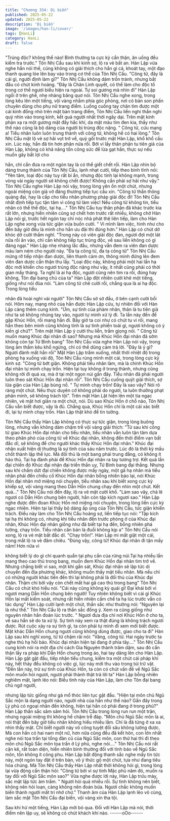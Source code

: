 ```yaml
---
title: "Chương 334: Dị biến"
published: 2025-05-22
updated: 2025-05-22
description: 'Dị biến'
image: '/images/han-li/cover/'
tags: [HanLi]
category: HanLi
draft: false
---
```


"Trúng độc? không thể nào! Bình thường ta cực kỳ cẩn thận, ăn
uống đều kiểm tra trước." Tôn Nhị Cẩu sau khi kinh sợ, lộ ra vẻ
bất an.
Hàn Lập vừa nghe hắn nói thế, cũng không có giải thích cho hắn
gì cả, khoát tay, một đạo thanh quang lóe lên bay vào trong cơ thể
của Tôn Nhị Cẩu.
"Công tử, đây là cái gì, người định làm gì?" Tôn Nhị Cẩu không
dám trốn tránh, nhưng bắt đầu có chút kinh hoảng.
"Đây là Chân Linh quyết, có thể làm cho độc tố trong cơ thể ngươi
biểu hiện ra ngoài. Tự soi gương mà nhìn đi" Hàn Lập ngồi ở trên
ghế, nhẹ nhàng bâng quơ nói.
Tôn Nhị Cẩu nghe xong, trong lòng kêu lên một tiếng, vội vàng
nhằm phía góc phòng, nơi có bàn son phấn chuyên dùng cho phụ
nữ trang điểm.
Luống cuống tay chân tìm được một cái kính đồng nhỏ trên mặt
bàn trang điểm, Tôn Nhị Cẩu liền nghi thần nghi quỷ nhìn vào
trong kính, kết quả người nhất thời ngây dại. Trên mặt kính phản
xạ ra một gương mặt đầy hắc khí, da mặt màu tím đen kia, thấy
như thế nào cũng là bộ dáng của người bị trúng độc nặng.
" Công tử, cứu mạng a! Tiểu nhân luôn luôn trung thành với công
tử, không hề có hai lòng." Tôn Nhị Cẩu mặt lộ vẻ sợ hãi vọt trở về,
quỳ gối trước mặt Hàn Lập, khổ khổ cầu xin.
Lúc này, hắn đã tin hơn phân nửa rồi.
Bởi vì lấy thân phận tu tiên giả của Hàn Lập, không có khả năng
tốn công sức để lừa gạt hắn, thực sự nếu muốn gây bất lợi cho

hắn, chỉ cần đưa ra một ngón tay là có thể giết chết rồi.
Hàn Lập nhìn bộ dáng trung thành của Tôn Nhị Cẩu, lạnh nhạt
cười, tiếp theo bình tĩnh nói:
"Yên tâm, loại độc này tuy rất bí ẩn, nhưng độc tính lại không
mạnh, trong vòng vài ngày người sẽ không chết được! Không cần
phải sợ hãi như vậy."
Tôn Nhị Cẩu nghe Hàn Lập nói vậy, trong lòng yên ổn một chút,
nhưng ngoài miệng còn giả vờ đáng thương tiếp tục cầu xin.
"Công tử thần thông quảng đại, hay là cấp cho tiểu nhân phương
pháp giải độc đi! Tôn Nhị Cẩu nhất định tiếp tục tận tâm vì công tử
làm việc! Nếu công tử không tin, tiểu nhân có thể thề độc, tại
hạ…." Tôn Nhị Cẩu tuy thân phận đã khác trước kia rất lớn,
nhưng hiển nhiên cũng sợ chết hơn trước rất nhiều, không chờ
Hàn Lập nói gì, trước hết ngón tay chỉ nóc nhà phát thệ liên tiếp,
làm cho Hàn Lập nghe xong vừa tức giận vừa buồn cười.
" Vì mình làm việc, hình như cho đến bây giờ đều là mình cho hắn
ưu đãi thì đúng hơn." Hàn Lập có chút dở khóc dở cười thầm
nghĩ.
"Trong này có viên giải độc đan, ngươi đợi một lát nữa rồi ăn vào,
chỉ cần không tiếp tục trúng độc, về sau liền không có gì đáng
ngại." Hàn Lập nhẹ nhàng lắc đầu, nhưng vẫn đem ra viên đan
dược màu lam ném cho người này.
"Đa tạ công tử, đa tạ công tử" Tôn Nhị Cẩu mừng rỡ tiếp nhận
đan dược, liên thanh cảm ơn, thông minh đứng lên đem viên đan
dược cẩn thận thu lấy.
"Loại độc này, không phải một hai lần hạ độc mới khiến cho ngươi
trúng độc nặng như vậy, ít nhất cũng phải có thời gian mấy tháng.
Ta nghĩ là ai hạ độc, ngươi cũng nên tìm ra rồi, đúng hay không,
Tôn đại bang chủ của ta" Hàn Lập đột nhiên cười khẽ một tiếng,
giống như nói đùa nói.
"Làm công tử chê cười rồi, chẳng qua là ai hạ độc. Trong lòng tiểu

nhân đã hoài nghi vài người" Tôn Nhị Cẩu sờ sờ đầu, ở bên cạnh
cười bồi nói.
Hôm nay, mạng nhỏ của hắn được Hàn Lập cứu, tự nhiên đối với
Hàn Lập càng thêm cung kính.
"Ừm, sự tình của phàm nhân, thân là tu tiên giả như ta sẽ không
nhúng tay vào, ngươi tự mình xử lý đi. Ta lần này đến để gặp
Khúc Hồn, rồi mang hắn đi. Bây giờ ta coi như có chút tu vi rồi,
mang hắn theo bên mình cũng không tính là sự tình phiền toái gì,
ngươi không có ý kiến gì chứ?". Trên mặt Hàn Lập ý cười thu liễn,
trầm giọng nói.
" Công tử muốn mang Khúc đại nhân đi sao? Nhưng mà Khúc
Hồn đại nhân đã sớm không còn tại Tứ Bình bang" Tôn Nhị Cẩu
vừa nghe Hàn Lập nói vậy, trong lòng âm thầm kêu khổ ngừng,
chỉ có thể dũng cảm trả lời.
"Đây là ý gì? Ngươi đánh mất hắn rồi" Mặt Hàn Lập trầm xuống,
nhất thời nhiệt độ trong phòng hạ xuống vài độ, Tôn Nhị Cẩu rùng
mình một cái, trong lòng cực kỳ kinh sợ.
"Công tử bớt giận. Không phải tiểu nhân làm, mà là chính Khúc
Hồn đại nhân tự mình chạy trốn. Hiện tại tuy không ở trong thành,
nhưng cũng không rời đi quá xa, mà ở tại một ngọn núi gần đây.
Tiểu nhân đã phái người luôn theo sát Khúc Hồn đại nhân rồi".
Tôn Nhị Cẩu cuống quýt giải thích, sợ lửa giận của Hàn Lập bùng
nổ.
" Tự mình chạy trốn! Đây là sao vây? Nói rõ ràng một chút. Nếu
thực duyên cớ không phải do ngươi, ta luôn thưởng phạt phân
minh, sẽ không trách tội". Trên mặt Hàn Lật hiện lên một tia ngạc
nhiên, vẻ mặt hơi giãn ra một chút, nói.
Dù sao Khúc Hồn ở chỗ nào, Tôn Nhị Cẩu vẫn biết được, vậy là
đủ.
Chẳng qua, Khúc Hồn chỉ là một cái xác biết đi, lại tự mình chạy
trốn. Hàn Lập thật khó để tin tưởng.

Tôn Nhị Cẩu thấy Hàn Lập không có thực sự tức giận, trong lòng
buông lỏng, nhưng vẫn không dám chậm trễ vội vàng giải thích:
"Từ sau khi công tử giao Khúc Hồn đại nhân cho tiểu nhân, tiểu
nhân vẫn luôn tận tâm dựa theo phân phó của công tử về Khúc
đại nhân, không đến thời điểm vạn bất đắc dĩ, sẽ không để cho
người khác thấy Khúc Hồn đại nhân."
Khúc đại nhân xuất hiện dị thuờng là sự tình của sáu năm trước.
Lúc đó là thời kỳ mấu chốt thành lập thế lực. Mà đối thủ là một
bang phái trung đẳng, có không ít hảo thủ. Tại hạ đành phải để
Khúc Hồn đại nhân ra tay tương trợ. Kết quả lần đại chiến đó
Khúc đại nhân đại triển thần uy, Tứ Bình bang đại thắng. Nhưng
sau khi chấm dứt đại chiến không được mấy ngày, một gã hạ
nhân mà tiểu nhân phái đến chiếu cố Khúc Hồn đại nhân bỗng
nhiên báo lại, nói Khúc Hồn đại nhân mở miệng nói chuyện, tiểu
nhân sau khi biết xong cực kỳ khiếp sợ, vội vàng mang theo Dẫn
Hồn chung chạy đến nhìn một chút. Kết quả…"
Tôn Nhị Cẩu nói đến đây, lộ ra vẻ mặt cười khổ.
"Làm sao vây, chả lẽ ngươi có Dẫn Hồn chung bên người, hắn
còn tập kích ngươi sao."
Hàn Lập nghe được đến đoan Khúc Hồn mở miệng nói chuyện,
trong lòng liền cực kỳ ngạc nhiên. Hiện tại lại thấy bộ dáng ấp úng
của Tôn Nhị Cẩu, tức giận khiển trách.
Điều này làm cho Tôn Nhị Cẩu hoảng sợ, liền tiếp tục nói:
"Tập kích tại hạ thì không có, nhưng khi tiểu nhân đến trước
phòng ở của Khúc đại nhân, Khúc Hồn đại nhân giống như đã
biết tại hạ đến, bỗng nhiên phá tường, chạy trốn. Tiểu nhân căn
bản là đuổi không kịp a" Tôn Nhị Cẩu nói xong, lộ ra vẻ mặt bất
đắc dĩ.
"Chạy trốn!". Hàn Lập mi mắt giật một cái, trong mắt lộ ra vẻ đăm
chiêu.
"Đúng vậy, công tử! Khúc đại nhân đi tận mấy năm! Hơn nữa vì

không biết lý do gì chỉ quanh quẩn tại phụ cần của rừng núi.Tại hạ
nhiều lần mang theo cao thủ trong bang, muốn đem Khúc Hồn đại
nhân tìm trở về. Nhưng chẳng biết vì sao, một khi gần sát, Khúc
đại nhân sẽ lập tức di chuyển đến địa phương khác, không muốn
thấy mặt tiểu nhân. Mà nếu chỉ có những người khác tiến đến thì
lại không phải là đối thủ của Khúc đại nhân. Thậm chí bởi vậy còn
chết mất hai gã cao thủ trong bang" Tôn Nhị Cẩu có chút khó hiểu
nói.
"Cái này cũng không kỳ quái gì! Đại khái bởi vì ngươi mang Dẫn
Hồn chung bên người! Tuy nhiên không biết vì cái gì Khúc Hồn lại
mất kiểm soát, nhưng rất hiển nhiên cấm chế ta hạ lúc trước vẫn
có tác dụng" Hàn Lập cười lạnh một chút, thần sắc như thường
nói:
"Nguyên lại là như thế." Tôn Nhị Cẩu lộ ra thần sắc đồng ý.
Xem ra cũng giống như nguyên nhân hắn đoán lúc trước.
" Ngươi đưa địa chỉ nơi Khúc Hồn ở cho ta, về sau hắn sẽ do ta
xử lý. Sự tình này xem ra thật đúng là không trách ngươi được.
Rút cuộc xảy ra sự tình gì, ta còn phải tự mình đi xem mới biết
được. Mặt khác Dẫn Hồn chung ngươi cũng không dùng được,
giao cho ta đi" Hàn Lập sau khi nghĩ xong, từ từ chậm rãi nói:
"Vâng, công tử. Hai ngày trước ta nghe thủ hạ hồi báo. Khúc đại
nhân hiện tại đang ở phía tây…." Tôn Nhị Cẩu cung kính nói ra
một địa chỉ cách Gia Nguyên thành trăm dặm, sau đó cẩn thận lấy
ra pháp khí Dẫn Hồn chung trong áo, hai tay dâng lên cho Hàn
Lập.
Hàn Lập gật gật đầu, tiếp nhận tiểu chung, kiểm tra một chút cái
pháp khí này, hết thảy đều không có việc gì, lúc này mới thu vào
trong túi trữ vật.
"Đến lần này, trừ sự tình của Khúc Hồn, ta còn có chút vấn đề về
Ngũ Sắc môn muốn hỏi ngươi, ngươi phải thành thật trả lời ta"
Hàn Lập bỗng nhiên nghiêm mặt, lạnh lẽo nói:
Biểu tình này của Hàn Lập, làm cho Tôn đại bang chủ ngớ người,

nhưng lập tức giống như gà mổ thóc liên tục gật đầu.
"Hiện tại môn chủ Ngũ Sắc mộn là dạng người nào, người nhà
của hắn như thế nào? Gần đây trong Lý phủ có ngoại nhân đến
không, hiện tại hắn có phải đang ở trong phủ?" Hàn Lập thần sắc
sâm sâm hỏi.
Tôn Nhị Cẩu trong lòng run run một trận, nhưng ngoài miệng thì
không hề chậm trễ đáp.
"Môn chủ Ngũ Sắc môn là ai, nói thật đến bây giờ tiểu nhân
không hiểu nhiều lắm. Chỉ là đã từng ở xa xa nhìn thấy mặt. Chỉ
biết người này võ công tuyệt đối sâu không lường được. Mà con
hắn có hai nam một nữ, hơn nữa cũng đều đã kết hôn, con lớn
nhất nghe nói tọa trấn tại tổng đàn cũ của Ngũ Sắc môn, con thứ
hai thì đi theo môn chủ Ngũ Sắc môn tọa trấn ở Lý phủ, nghe
nói…."
Tôn Nhị Cẩu nói rất cặn kẽ, rất toàn diện, hiển nhiên bình thường
đối với tình báo về Ngũ Sắc môn, tốn không ít công phu.
Hàn Lập bất động thanh sắc nghe mấy tin tức này, một ngón tay
đặt ở trên bàn, vô ý thức gõ một chút, tựa như đang tiêu hóa
chúng.
Mà Tôn Nhị Cẩu thấy Hàn Lập nhất thời không hỏi gì, trong lòng
lại vừa động cẩn thận hỏi:
"Công tử bởi vì sự tình Mặc phủ năm đó, muốn ra tay đối với Ngũ
Sắc môn sao?"
Vừa nghe được lới này, Hàn Lập trứu mày, sắc mặt lập tức âm
trầm.
" Ngươi hỏi quá nhiều rồi. Sự tình không nên biết, không nên hỏi
loạn, càng không nên đoán bừa. Ngươi chắc không muốn biến
thành người mất trí nhớ chứ."
Thanh âm của Hàn Lập lạnh lẽo vô cùng, làm sắc mặt Tôn Nhị
Cẩu đại biến, vội vàng xin tha tội.

Sau khi hừ một tiếng, Hàn Lập mới bỏ qua. Đối với Hàn Lập mà
nói, thời điểm nên lập uy, sẽ không có chút khách khí nào.
------oOo------
